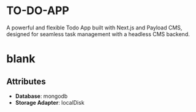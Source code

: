 
# TO-DO-APP
A powerful and flexible Todo App built with Next.js and Payload CMS, designed for seamless task management with a headless CMS backend.

# blank



## Attributes

- **Database**: mongodb
- **Storage Adapter**: localDisk

